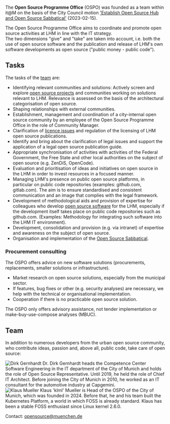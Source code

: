 The __Open Source Programme Office__ (OSPO) was founded as a team within it@M on the basis of the City Council motion ['Establish Open Source Hub and Open Source Sabbatical'](https://risi.muenchen.de/risi/sitzungsvorlage/detail/7532900) (2023-02-15).

The Open Source Programme Office aims to coordinate and promote open source activities at LHM in line with the IT strategy.  
The two dimensions "give" and "take" are taken into account, i.e. both the use of open source software and the publication and release of LHM's own software developments as open source ("public money - public code").


## Tasks

The tasks of the [team](#team) are:

* Identifying relevant communities and solutions: Actively screen and explore [open source projects](./use) and communities working on solutions relevant to LHM. Relevance is assessed on the basis of the architectural categorisation of open source.
* Shaping relationships with external communities.
* Establishment, management and coordination of a city-internal open source community by an employee of the Open Source Programme Office in the role of Community Manager.
* Clarification of [licence issues](./licenses) and regulation of the licensing of LHM open source publications.
* Identify and bring about the clarification of legal issues and support the application of a legal open source publication guide. 
* Appropriate synchronisation of activities with activities of the Federal Government, the Free State and other local authorities on the subject of open source (e.g. ZenDiS, OpenCode).
* Evaluation and prioritisation of ideas and initiatives on open source in the LHM in order to invest resources in a focused manner.
* Managing LHM's presence on public open source platforms, in particular on public code repositories (examples: github.com, gitlab.com). The aim is to ensure standardised and consistent communication and an image that complies with the legal framework.
* Development of methodological aids and provision of expertise for colleagues who develop [open source software](./use) for the LHM, especially if the development itself takes place on public code repositories such as github.com. (Examples: Methodology for integrating such software into the LHM IT environment).
* Development, consolidation and provision (e.g. via intranet) of expertise and awareness on the subject of open source.
* Organisation and implementation of the [Open Source Sabbatical](./sabbatical).

### Procurement consulting

The OSPO offers advice on new software solutions (procurements, replacements, smaller solutions or infrastructure).

* Market research on open source solutions, especially from the municipal sector.
* If features, bug fixes or other (e.g. security analyses) are necessary, we help with the technical or organisational implementation.
* Cooperation if there is no practicable open source solution.

The OSPO only offers advisory assistance, not tender implementation or make-buy-use-compose analyses (MBUC).

## Team

In addition to numerous developers from the urban open source community, who contribute ideas, passion and, above all, public code, take care of open source:

<img src="/people/dirk_gernhardt__150.jpg" alt="Dirk Gernhardt" class="right">
Dr. Dirk Gernhardt heads the Competence Center Software Engineering in the IT department of the City of Munich and holds the role of Open Source Representative.
Until 2019, he held the role of Chief IT Architect.
Before joining the City of Munich in 2010, he worked as an IT consultant for the automotive industry at Capgemini.


<br class="cb" />
<img src="/people/klml_gelb__150.jpg" alt="Klaus Mueller" class="right">
Klaus 'klml' Mueller is Head of the OSPO of the City of Munich, which was founded in 2024.
Before that, he and his team built the Kubernetes Platform, a world in which FOSS is already standard.
Klaus has been a stable FOSS enthusiast since Linux kernel 2.6.0.


Contact: <opensource@muenchen.de>
